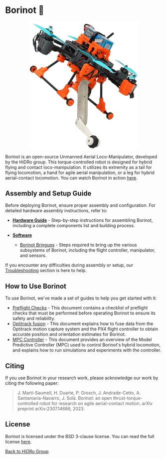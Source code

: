# Borinot 🐝

<p align="center">
<img src="media/borinot_agile.png" width="350">
</p>

Borinot is an open-source Unmanned Aerial Loco-Manipulator, developed by the HiDRo group. This torque-controlled robot is designed for hybrid flying and contact loco-manipulation. It utilizes its extremity as a tail for flying locomotion, a hand for agile aerial manipulation, or a leg for hybrid aerial-contact locomotion. You can watch Borinot in action [here](https://www.youtube.com/watch?v=Ob7IIVB6P_A).

<!-- Quick section of the main software associate with it: eagle_mpc_lib -->
<!-- Add section ## Why Borinot Exists -->

## Assembly and Setup Guide  
Before deploying Borinot, ensure proper assembly and configuration. For detailed hardware assembly instructions, refer to:  

- **[Hardware Guide](hardware/README.md)** - Step-by-step instructions for assembling Borinot, including a complete components list and building process.
  
- **[Software](software/README.md)**
  - [Borinot Bringups](resource/bringup.md) - Steps required to bring up the various subsystems of Borinot, including the flight controller, manipulator, and sensors.

If you encounter any difficulties during assembly or setup, our [Troubleshooting](resource/troubleshooting.md) section is here to help.


## How to Use Borinot
To use Borinot, we've made a set of guides to help you get started with it:

- [Preflight Checks](resource/preflight.md) - This document contains a checklist of preflight checks that must be performed before operating Borinot to ensure its safety and reliability.
- [Optitrack fusion](resource/optitrack.md) - This document explains how to fuse data from the Optitrack motion capture system and the PX4 flight controller to obtain accurate position and orientation estimates for Borinot.
- [MPC Controller](resource/mpc.md) - This document provides an overview of the Model Predictive Controller (MPC) used to control Borinot's hybrid locomotion, and explains how to run simulations and experiments with the controller.

## Citing
If you use Borinot in your research work, please acknowledge our work by citing the following paper:

> J. Martí-Saumell, H. Duarte, P. Grosch, J. Andrade-Cetto, A. Santamaria-Navarro, J. Solà. Borinot: an open thrust-torque-controlled robot for research on agile aerial-contact motion. arXiv preprint arXiv:2307.14686, 2023.

## License

Borinot is licensed under the BSD 3-clause license. You can read the full license [here](LICENSE).

[Back to HiDRo Group](../profile/README.md)
